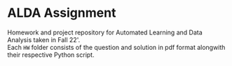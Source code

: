 # ALDA Assignment
Homework and project repository for Automated Learning and Data Analysis taken in Fall 22'.
<br />
Each `HW` folder consists of the question and solution in pdf format alongwith their respective Python script.






